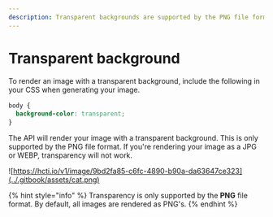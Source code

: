 ```yaml
---
description: Transparent backgrounds are supported by the PNG file format.
---
```


# Transparent background

To render an image with a transparent background, include the following in your CSS when generating your image.

```css
body { 
  background-color: transparent;
}
```

The API will render your image with a transparent background. This is only supported by the PNG file format. If you're rendering your image as a JPG or WEBP, transparency will not work.

![https://hcti.io/v1/image/9bd2fa85-c6fc-4890-b90a-da63647ce323](../.gitbook/assets/cat.png)

{% hint style="info" %}
Transparency is only supported by the **PNG** file format. By default, all images are rendered as PNG's.
{% endhint %}


